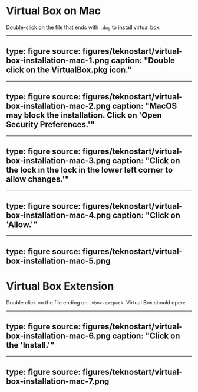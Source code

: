 
# Virtual Box on Mac

Double-click on the file that ends with `.dmg` to install virtual box.

---
type: figure
source: figures/teknostart/virtual-box-installation-mac-1.png
caption: "Double click on the VirtualBox.pkg icon."
---

---
type: figure
source: figures/teknostart/virtual-box-installation-mac-2.png
caption: "MacOS may block the installation. Click on 'Open Security Preferences.'"
---

---
type: figure
source: figures/teknostart/virtual-box-installation-mac-3.png
caption: "Click on the lock in the lock in the lower left corner to allow changes.'"
---

---
type: figure
source: figures/teknostart/virtual-box-installation-mac-4.png
caption: "Click on 'Allow.'"
---

---
type: figure
source: figures/teknostart/virtual-box-installation-mac-5.png
---


# Virtual Box Extension

Double click on the file ending on `.vbox-extpack`. Virtual Box should open:

---
type: figure
source: figures/teknostart/virtual-box-installation-mac-6.png
caption: "Click on the 'Install.'"
---

---
type: figure
source: figures/teknostart/virtual-box-installation-mac-7.png
---